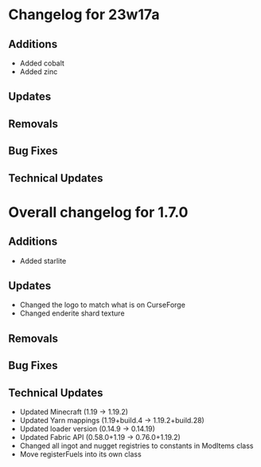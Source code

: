 # Changelog for 23w17a

## Additions

- Added cobalt
- Added zinc

## Updates

## Removals

## Bug Fixes

## Technical Updates

# Overall changelog for 1.7.0

## Additions

- Added starlite

## Updates

- Changed the logo to match what is on CurseForge
- Changed enderite shard texture

## Removals

## Bug Fixes

## Technical Updates

- Updated Minecraft (1.19 -> 1.19.2)
- Updated Yarn mappings (1.19+build.4 -> 1.19.2+build.28)
- Updated loader version (0.14.9 -> 0.14.19)
- Updated Fabric API (0.58.0+1.19 -> 0.76.0+1.19.2)
- Changed all ingot and nugget registries to constants in ModItems class
- Move registerFuels into its own class
